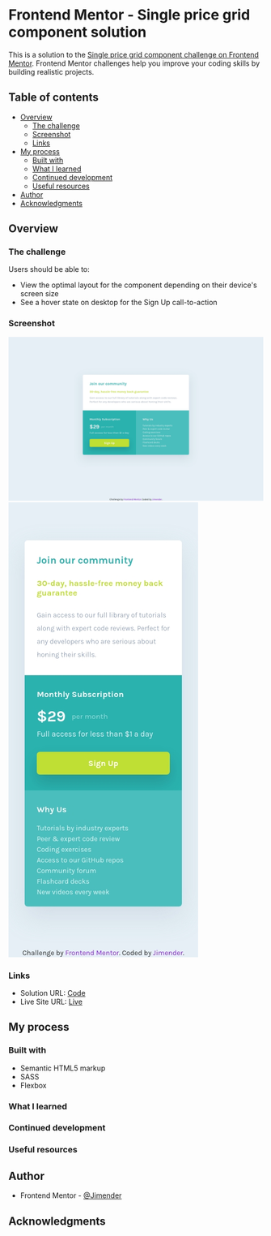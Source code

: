 # Frontend Mentor - Single price grid component solution

This is a solution to the [Single price grid component challenge on Frontend Mentor](https://www.frontendmentor.io/challenges/single-price-grid-component-5ce41129d0ff452fec5abbbc). Frontend Mentor challenges help you improve your coding skills by building realistic projects.

## Table of contents

- [Overview](#overview)
  - [The challenge](#the-challenge)
  - [Screenshot](#screenshot)
  - [Links](#links)
- [My process](#my-process)
  - [Built with](#built-with)
  - [What I learned](#what-i-learned)
  - [Continued development](#continued-development)
  - [Useful resources](#useful-resources)
- [Author](#author)
- [Acknowledgments](#acknowledgments)

## Overview

### The challenge

Users should be able to:

- View the optimal layout for the component depending on their device's screen size
- See a hover state on desktop for the Sign Up call-to-action

### Screenshot

![](screenshots/ss-1.jpg)
![](screenshots/ss-2.jpg)

### Links

- Solution URL: [Code](https://github.com/Jimender/single-price-grid)
- Live Site URL: [Live](https://jimender.github.io/single-price-grid/)

## My process

### Built with

- Semantic HTML5 markup
- SASS
- Flexbox

### What I learned

### Continued development

### Useful resources

## Author

- Frontend Mentor - [@Jimender](https://www.frontendmentor.io/profile/jimender)

## Acknowledgments
